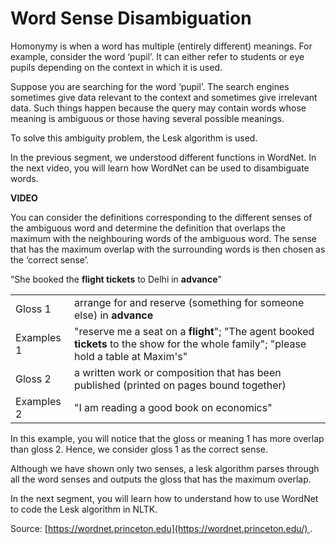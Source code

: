 # Word Sense Disambiguation

Homonymy is when a word has multiple (entirely different) meanings. For example, consider the word ‘pupil’. It can either refer to students or eye pupils depending on the context in which it is used. 

Suppose you are searching for the word ‘pupil’. The search engines sometimes give data relevant to the context and sometimes give irrelevant data. Such things happen because the query may contain words whose meaning is ambiguous or those having several possible meanings.

To solve this ambiguity problem, the Lesk algorithm is used.

In the previous segment, we understood different functions in WordNet. In the next video, you will learn how WordNet can be used to disambiguate words.

**VIDEO**

You can consider the definitions corresponding to the different senses of the ambiguous word and determine the definition that overlaps the maximum with the neighbouring words of the ambiguous word. The sense that has the maximum overlap with the surrounding words is then chosen as the ‘correct sense’.

“She booked the **flight tickets** to Delhi in **advance**”

|            |                                                                                                                                        |
|------------|----------------------------------------------------------------------------------------------------------------------------------------|
| Gloss 1    | arrange for and reserve (something for someone else) in **advance**                                                                    |
| Examples 1 | "reserve me a seat on a **flight**"; "The agent booked **tickets** to the show for the whole family"; "please hold a table at Maxim's" |
| Gloss 2    | a written work or composition that has been published (printed on pages bound together)                                                |
| Examples 2 | "I am reading a good book on economics"                                                                                                |

In this example, you will notice that the gloss or meaning 1 has more overlap than gloss 2. Hence, we consider gloss 1 as the correct sense.

Although we have shown only two senses, a lesk algorithm parses through all the word senses and outputs the gloss that has the maximum overlap.

In the next segment, you will learn how to understand how to use WordNet to code the Lesk algorithm in NLTK.

Source: [https://wordnet.princeton.edu](https://wordnet.princeton.edu/) .
